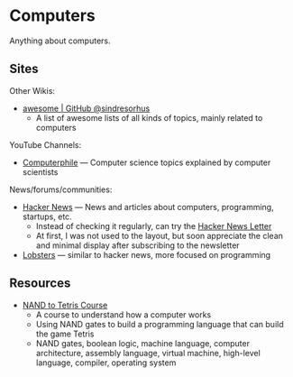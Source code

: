 # Computers

Anything about computers.

## Sites

Other Wikis:

- [awesome | GitHub @sindresorhus](https://github.com/sindresorhus/awesome)
  - A list of awesome lists of all kinds of topics, mainly related to computers

YouTube Channels:

- [Computerphile](https://www.youtube.com/@Computerphile/videos) — Computer
  science topics explained by computer scientists

News/forums/communities:

- [Hacker News](https://news.ycombinator.com/) — News and articles about
  computers, programming, startups, etc.
  - Instead of checking it regularly, can try the
    [Hacker News Letter](https://hackernewsletter.com/)
  - At first, I was not used to the layout, but soon appreciate the clean and
    minimal display after subscribing to the newsletter
- [Lobsters](https://lobste.rs/) — similar to hacker news, more focused on
  programming

## Resources

- [NAND to Tetris Course](https://www.nand2tetris.org/course)
  - A course to understand how a computer works
  - Using NAND gates to build a programming language that can build the game
    Tetris
  - NAND gates, boolean logic, machine language, computer architecture, assembly
    language, virtual machine, high-level language, compiler, operating system
